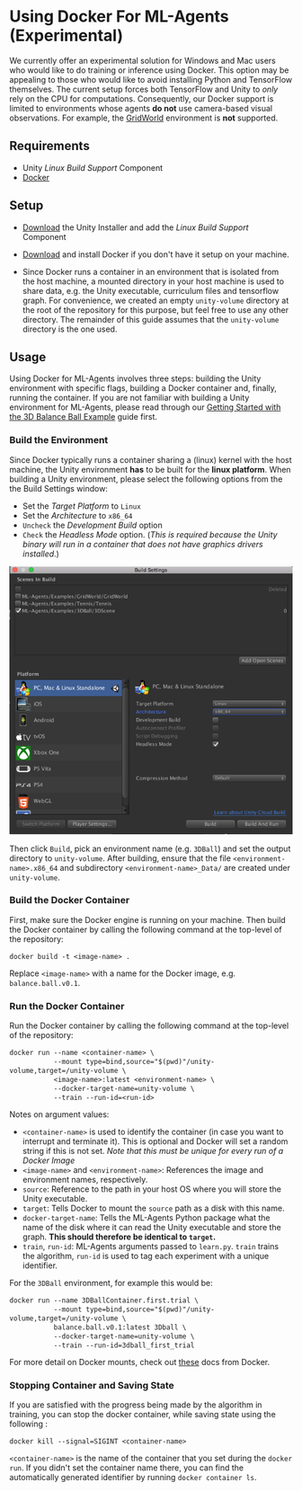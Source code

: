 # Using Docker For ML-Agents (Experimental)

We currently offer an experimental solution for Windows and Mac users who would like to do training or inference using Docker. This option may be appealing to those who would like to avoid installing Python and TensorFlow themselves. The current setup forces both TensorFlow and Unity to _only_ rely on the CPU for computations. Consequently, our Docker support is limited to environments whose agents **do not** use camera-based visual observations. For example, the [GridWorld](Learning-Environment-Examples.md#gridworld) environment is **not** supported.

## Requirements
- Unity _Linux Build Support_ Component
- [Docker](https://www.docker.com)

## Setup

- [Download](https://unity3d.com/get-unity/download) the Unity Installer and
add the _Linux Build Support_ Component

- [Download](https://www.docker.com/community-edition#/download) and
install Docker if you don't have it setup on your machine.

- Since Docker runs a container in an environment that is isolated from the host machine, a mounted directory in your host machine is used to share data, e.g. the Unity executable, curriculum files and tensorflow graph. For convenience, we created an empty `unity-volume` directory at the root of the repository for this purpose, but feel free to use any other directory. The remainder of this guide assumes that the `unity-volume` directory is the one used.

## Usage

Using Docker for ML-Agents involves three steps: building the Unity environment with specific flags, building a Docker container and, finally, running the container. If you are not familiar with building a Unity environment for ML-Agents, please read through our [Getting Started with the 3D Balance Ball Example](Getting-Started-with-Balance-Ball.md) guide first.

### Build the Environment

Since Docker typically runs a container sharing a (linux) kernel with the host machine, the 
Unity environment **has** to be built for the **linux platform**. When building a Unity environment, please select the following options from the the Build Settings window:
- Set the _Target Platform_ to `Linux`
- Set the _Architecture_ to `x86_64`
- `Uncheck` the _Development Build_ option
- `Check` the _Headless Mode_ option. (_This is required because the Unity binary will run in a container that does not have graphics drivers installed_.) 

![Build Settings For Docker](images/docker_build_settings.png)

Then click `Build`, pick an environment name (e.g. `3DBall`) and set the output directory to `unity-volume`. After building, ensure that the file `<environment-name>.x86_64` and subdirectory `<environment-name>_Data/` are created under `unity-volume`.

### Build the Docker Container

First, make sure the Docker engine is running on your machine. Then build the Docker container by calling the following command at the top-level of the repository:
```
docker build -t <image-name> .
``` 
Replace `<image-name>` with a name for the Docker image, e.g. `balance.ball.v0.1`.

### Run the Docker Container

Run the Docker container by calling the following command at the top-level of the repository:
```
docker run --name <container-name> \
           --mount type=bind,source="$(pwd)"/unity-volume,target=/unity-volume \
           <image-name>:latest <environment-name> \
           --docker-target-name=unity-volume \
           --train --run-id=<run-id>
```

Notes on argument values:
- `<container-name>` is used to identify the container (in case you want to interrupt and terminate it). This is optional and Docker will set a random string if this is not set. _Note that this must be unique for every run of a Docker Image_
- `<image-name>` and `<environment-name>`: References the image and environment names, respectively.
- `source`: Reference to the path in your host OS where you will store the Unity executable. 
- `target`: Tells Docker to mount the `source` path as a disk with this name. 
- `docker-target-name`: Tells the ML-Agents Python package what the name of the disk where it can read the Unity executable and store the graph. **This should therefore be identical to `target`.**
- `train`, `run-id`: ML-Agents arguments passed to `learn.py`. `train` trains the algorithm, `run-id` is used to tag each experiment with a unique identifier. 

For the `3DBall` environment, for example this would be:

```
docker run --name 3DBallContainer.first.trial \
           --mount type=bind,source="$(pwd)"/unity-volume,target=/unity-volume \
           balance.ball.v0.1:latest 3Dball \
           --docker-target-name=unity-volume \
           --train --run-id=3dball_first_trial
```

For more detail on Docker mounts, check out [these](https://docs.docker.com/storage/bind-mounts/) docs from Docker.


### Stopping Container and Saving State


If you are satisfied with the progress being made by the algorithm in training, you can stop the docker container, while saving state using the following :

```
docker kill --signal=SIGINT <container-name>
```

`<container-name>` is the name of the container that you set during the `docker run`. If you didn't set the container name there, you can find the automatically generated identifier by running `docker container ls`.
